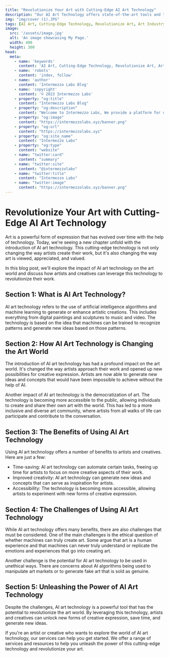 ```yaml
---
title: "Revolutionize Your Art with Cutting-Edge AI Art Technology"
description: "Our AI Art Technology offers state-of-the-art tools and techniques for creating stunning works of art. Get in touch with us today to learn more."
img: "img/cover (1).JPG"
tags: [AI Art, Cutting-Edge Technology, Revolutionize Art, Art Industry, Artificial Intelligence ]
image:
  src: '/assets/image.jpg'
  alt: 'An image showcasing My Page.'
  width: 400
  height: 300
head:
  meta:
    - name: 'keywords'
      content: 'AI Art, Cutting-Edge Technology, Revolutionize Art, Art Industry, Artificial Intelligence'
    - name: 'robots'
      content: 'index, follow'
    - name: 'author'
      content: 'Intermezzo Labs Blog'
    - name: 'copyright'
      content: '© 2023 Intermezzo Labs'
    - property: "og:title"
      content: "Intermezzo Labs Blog"
    - property: "og:description"
      content: "Welcome to Intermezzo Labs, We provide a platform for users to create, manage and trade digital assets. These platforms can be used for a variety of purposes, such as gaming, collectibles, and e-commerce. Intermezzo Labs is for anyone who wants to leverage blockchain technology."
    - property: "og:image"
      content: "https://intermezzolabs.xyz/banner.png"
    - property: "og:url"
      content: "https://intermezzolabs.xyz"
    - property: "og:site_name"
      content: "Intermezzo Labs"
    - property: "og:type"
      content: "website"
    - name: "twitter:card"
      content: "summary"
    - name: "twitter:site"
      content: "@intermezzolabs"
    - name: "twitter:title"
      content: "Intermezzo Labs"
    - name: "twitter:image"
      content: "https://intermezzolabs.xyz/banner.png"
---
```


# Revolutionize Your Art with Cutting-Edge AI Art Technology

Art is a powerful form of expression that has evolved over time with the help of technology. Today, we're seeing a new chapter unfold with the introduction of AI art technology. This cutting-edge technology is not only changing the way artists create their work, but it's also changing the way art is viewed, appreciated, and valued.

In this blog post, we'll explore the impact of AI art technology on the art world and discuss how artists and creatives can leverage this technology to revolutionize their work.

## Section 1: What is AI Art Technology?

AI art technology refers to the use of artificial intelligence algorithms and machine learning to generate or enhance artistic creations. This includes everything from digital paintings and sculptures to music and video. The technology is based on the idea that machines can be trained to recognize patterns and generate new ideas based on those patterns.

## Section 2: How AI Art Technology is Changing the Art World

The introduction of AI art technology has had a profound impact on the art world. It's changed the way artists approach their work and opened up new possibilities for creative expression. Artists are now able to generate new ideas and concepts that would have been impossible to achieve without the help of AI.

Another impact of AI art technology is the democratization of art. The technology is becoming more accessible to the public, allowing individuals to create and share their own art with the world. This has led to a more inclusive and diverse art community, where artists from all walks of life can participate and contribute to the conversation.

## Section 3: The Benefits of Using AI Art Technology

Using AI art technology offers a number of benefits to artists and creatives. Here are just a few:

- Time-saving: AI art technology can automate certain tasks, freeing up time for artists to focus on more creative aspects of their work.
- Improved creativity: AI art technology can generate new ideas and concepts that can serve as inspiration for artists.
- Accessibility: The technology is becoming more accessible, allowing artists to experiment with new forms of creative expression.

## Section 4: The Challenges of Using AI Art Technology

While AI art technology offers many benefits, there are also challenges that must be considered. One of the main challenges is the ethical question of whether machines can truly create art. Some argue that art is a human experience and that machines can never truly understand or replicate the emotions and experiences that go into creating art.

Another challenge is the potential for AI art technology to be used in unethical ways. There are concerns about AI algorithms being used to manipulate art markets or to generate fake art that is sold as genuine.

## Section 5: Unleashing the Power of AI Art Technology

Despite the challenges, AI art technology is a powerful tool that has the potential to revolutionize the art world. By leveraging this technology, artists and creatives can unlock new forms of creative expression, save time, and generate new ideas.

If you're an artist or creative who wants to explore the world of AI art technology, our services can help you get started. We offer a range of services and resources to help you unleash the power of this cutting-edge technology and revolutionize your art.
